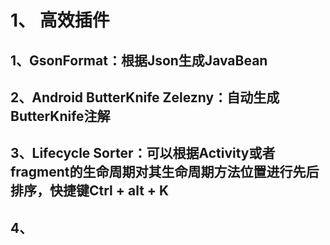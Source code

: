 # 1、 高效插件
## 1、GsonFormat：根据Json生成JavaBean
## 2、Android ButterKnife Zelezny：自动生成ButterKnife注解
## 3、Lifecycle Sorter：可以根据Activity或者fragment的生命周期对其生命周期方法位置进行先后排序，快捷键Ctrl + alt + K
## 4、
